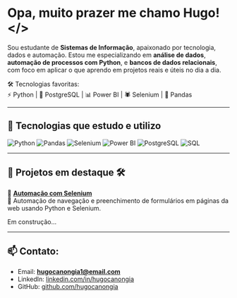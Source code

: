 # Opa, muito prazer me chamo Hugo! </>

Sou estudante de **Sistemas de Informação**, apaixonado por tecnologia, dados e automação. Estou me especializando em **análise de dados**, **automação de processos com Python**, e **bancos de dados relacionais**, com foco em aplicar o que aprendo em projetos reais e úteis no dia a dia.


🛠️ Tecnologias favoritas:  
⚡ Python | 🐘 PostgreSQL | 📊 Power BI | 🕷️ Selenium | 📁 Pandas

---

## 🚀 Tecnologias que estudo e utilizo

![Python](https://img.shields.io/badge/Python-3776AB?style=flat&logo=python&logoColor=white)
![Pandas](https://img.shields.io/badge/Pandas-150458?style=flat&logo=pandas&logoColor=white)
![Selenium](https://img.shields.io/badge/Selenium-43B02A?style=flat&logo=selenium&logoColor=white)
![Power BI](https://img.shields.io/badge/Power%20BI-F2C811?style=flat&logo=powerbi&logoColor=black)
![PostgreSQL](https://img.shields.io/badge/PostgreSQL-4169E1?style=flat&logo=postgresql&logoColor=white)
![SQL](https://img.shields.io/badge/SQL-4479A1?style=flat&logo=mysql&logoColor=white)

---

## 📂 Projetos em destaque 🛠️

🔹 [**Automação com Selenium**](#)  
📌 Automação de navegação e preenchimento de formulários em páginas da web usando Python e Selenium.

Em construção...

---

## 📫 Contato:

- Email: **hugocanongia1@email.com**
- LinkedIn: [linkedin.com/in/hugocanongia](https://linkedin.com/in/hugocanongia)
- GitHub: [github.com/hugocanongia](https://github.com/hugocanongia)


